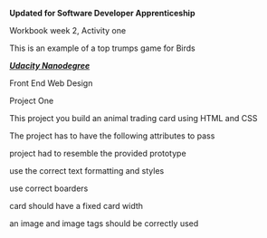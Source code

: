 ****Updated for Software Developer Apprenticeship****

Workbook week 2, Activity one

This is an example of a top trumps game for Birds  

<u>***Udacity Nanodegree***</u>

Front End Web Design

Project One 

This project you build an animal trading card using HTML and CSS 

The project has to have the following attributes to pass 

project had to resemble the provided prototype 

use the correct text formatting and styles 

use correct boarders 

card should have a fixed card width

an image and image tags should be correctly used  
